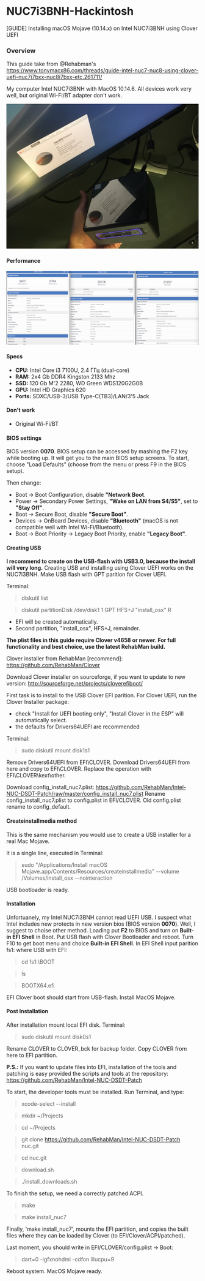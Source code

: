 # NUC7i3BNH-Hackintosh
[GUIDE] Installing macOS Mojave (10.14.x) on Intel NUC7i3BNH using Clover UEFI
### Overview
This guide take from @Rehabman's <link>https://www.tonymacx86.com/threads/guide-intel-nuc7-nuc8-using-clover-uefi-nuc7i7bxx-nuc8i7bxx-etc.261711/</link>

My computer Intel NUC7i3BNH with MacOS 10.14.6. All devices work very well, but original Wi-Fi/BT adapter don't work.

![frst img](/img/PC.jpg)

#### Performance
![frst img](/img/all.png)

#### Specs
- **CPU:** Intel Core i3 7100U, 2.4 ГГц (dual-core)
- **RAM:** 2x4 Gb DDR4 Kingston 2133 Mhz
- **SSD:** 120 Gb M'2 2280, WD Green WDS120G2G0B
- **GPU:** Intel HD Graphics 620
- **Ports:** SDXC/USB-3/USB Type-C(TB3)/LAN/3'5 Jack

#### Don't work
- Original Wi-Fi/BT

#### BIOS settings

BIOS version **0070**. BIOS setup can be accessed by mashing the F2 key while booting up. It will get you to the main BIOS setup screens. To start, choose "Load Defaults" (choose from the menu or press F9 in the BIOS setup).

Then change:
- Boot -> Boot Configuration, disable **"Network Boot**.
- Power -> Secondary Power Settings, **"Wake on LAN from S4/S5"**, set to **"Stay Off"**.
- Boot -> Secure Boot, disable **"Secure Boot"**.
- Devices -> OnBoard Devices, disable **"Bluetooth"** (macOS is not compatible well with Intel Wi-Fi/Bluetooth).
- Boot -> Boot Priority -> Legacy Boot Priority, enable **"Legacy Boot"**.

#### Creating USB

**I recommend to create on the USB-flash with USB3.0, because the install will very long.** Creating USB and installing using Clover UEFI works on the NUC7i3BNH. Make USB flash with GPT parition for Clover UEFI.

Terminal:

> diskutil list

> diskutil partitionDisk /dev/disk1 1 GPT HFS+J "install_osx" R
- EFI will be created automatically.
- Second partition, "install_osx", HFS+J, remainder.

**The plist files in this guide require Clover v4658 or newer. For full functionality and best choice, use the latest RehabMan build.**

Clover installer from RehabMan [recommend]: https://github.com/RehabMan/Clover

Download Clover installer on sourceforge, if you want to update to new version: http://sourceforge.net/projects/cloverefiboot/

First task is to install to the USB Clover EFI parition. For Clover UEFI, run the Clover Installer package:
- check "Install for UEFI booting only", "Install Clover in the ESP" will automatically select.
- the defaults for Drivers64UEFI are recommended

Terminal:

> sudo diskutil mount disk1s1

Remove Drivers64UEFI from EFI\CLOVER. Download Drivers64UEFI from here and copy to EFI\CLOVER. Replace the operation with EFI\CLOVER\kext\other.

Download config_install_nuc7.plist: https://github.com/RehabMan/Intel-NUC-DSDT-Patch/raw/master/config_install_nuc7.plist
Rename config_install_nuc7.plist to config.plist in EFI/CLOVER. Old config.plist rename to config_default.

#### Createinstallmedia method

This is the same mechanism you would use to create a USB installer for a real Mac Mojave.

It is a single line, executed in Terminal:

> sudo "/Applications/Install macOS Mojave.app/Contents/Resources/createinstallmedia" --volume  /Volumes/install_osx --nointeraction

USB bootloader is ready.

#### Installation

Unfortuanely, my Intel NUC7i3BNH cannot read UEFI USB. I suspect what Intel includes new protects in new version bios (BIOS version **0070**). Well, I suggest to choise other method. Loading put **F2** to BIOS and turn on **Built-in EFI Shell** in Boot. Put USB flash with Clover Bootloader and reboot. Turn F10 to get boot menu and choice **Built-in EFI Shell**.
In EFI Shell input parition fs1: where USB with EFI:

> cd fs1:\BOOT

> ls

> BOOTX64.efi

EFI Clover boot should start from USB-flash. Install MacOS Mojave.

#### Post Installation

After installation mount local EFI disk. Terminal:

> sudo diskutil mount disk0s1

Rename CLOVER to CLOVER_bck for backup folder. Copy CLOVER from here to EFI partition.

**P.S.:** If you want to update files into EFI, installation of the tools and patching is easy provided the scripts and tools at the repository: https://github.com/RehabMan/Intel-NUC-DSDT-Patch

To start, the developer tools must be installed. Run Terminal, and type:

> xcode-select --install

> mkdir ~/Projects

> cd ~/Projects

> git clone https://github.com/RehabMan/Intel-NUC-DSDT-Patch nuc.git

> cd nuc.git

> download.sh

> ./install_downloads.sh

To finish the setup, we need a correctly patched ACPI.

> make

> make install_nuc7

Finally, 'make install_nuc7', mounts the EFI partition, and copies the built files where they can be loaded by Clover (to EFI/Clover/ACPI/patched).

Last moment, you should write in EFI/CLOVER/config.plist -> Boot:

> dart=0 -igfxnohdmi -cdfon lilucpu=9

Reboot system. MacOS Mojave ready.
